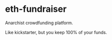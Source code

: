 # eth-fundraiser
Anarchist crowdfunding platform.

Like kickstarter, but you keep 100% of your funds.
